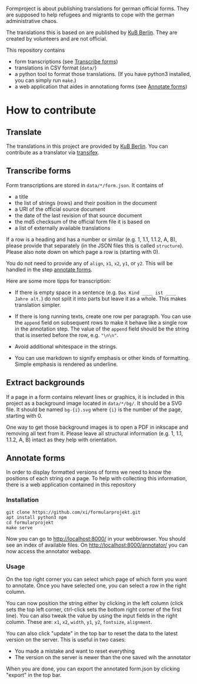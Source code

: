 Formproject is about publishing translations for german official forms. They
are supposed to help refugees and migrants to cope with the german
administrative chaos.

The translations this is based on are published by [KuB
Berlin](//www.kub-berlin.org/formularprojekt/). They are created by volunteers
and are not official.

This repository contains

-   form transcriptions (see [Transcribe forms](#transcribe-forms))
-   translations in CSV format (`data/`)
-   a python tool to format those translations. (If you have python3 installed,
    you can simply run `make`.)
-   a web application that aides in annotationg forms (see
    [Annotate forms](#annotate-forms))

# How to contribute

## Translate

The translations in this project are provided by
[KuB Berlin](//www.kub-berlin.org/). You can contribute as a translator via
[transifex](//www.transifex.com/kub/formulare/).

## Transcribe forms

Form transcriptions are stored in `data/*/form.json`. It contains of

-   a title
-   the list of strings (rows) and their position in the document
-   a URI of the official source document
-   the date of the last revision of that source document
-   the md5 checksum of the official form file it is based on
-   a list of externally available translations

If a row is a heading and has a number or similar (e.g. 1, 1.1, 1.1.2, A, B),
please provide that separately (in the JSON files this is called `structure`).
Please also note down on which page a row is (starting with 0).

You do not need to provide any of `align`, `x1`, `x2`, `y1`, or `y2`. This will
be handled in the step [annotate forms](#annotate-forms).

Here are some more tipps for transcription:

-   If there is empty space in a sentence (e.g. `Das Kind ____ ist ____ Jahre
    alt.`) do not split it into parts but leave it as a whole. This makes
    translation simpler.

-   If there is long running texts, create one row per paragraph.  You can use
    the `append` field on subsequent rows to make it behave like a single row
    in the annotation step. The value of the `append` field should be the
    string that is inserted before the row, e.g. `"\n\n"`.

-   Avoid additional whitespace in the strings.

-   You can use markdown to signify emphasis or other kinds of formatting.
    Simple emphasis is rendered as underline.

## Extract backgrounds

If a page in a form contains relevant lines or graphics, it is included in this
project as a background image located in `data/*/bg/`. It should be a SVG
file. It should be named `bg-{i}.svg` where `{i}` is the number of the page,
starting with 0.

One way to get those background images is to open a PDF in inkscape and
removing all text from it. Please leave all structural information (e.g. 1,
1.1, 1.1.2, A, B) intact as they help with orientation.

## Annotate forms

In order to display formatted versions of forms we need to know the positions
of each string on a page. To help with collecting this information, there is a
web application contained in this repository

### Installation

    git clone https://github.com/xi/formularprojekt.git
    apt install python3 npm
    cd formularprojekt
    make serve

Now you can go to <http://localhost:8000/> in your webbrowser. You should see
an index of available files.  On <http://localhost:8000/annotator/> you can now
access the annotator webapp.

### Usage

On the top right corner you can select which page of which form you want to
annotate. Once you have selected one, you can select a row in the right column.

You can now position the string either by clicking in the left column (click
sets the top left corner, ctrl-click sets the bottom right corner of the first
line). You can also tweak the value by using the input fields in the right
column. These are: `x1`, `x2`, `width`, `y1`, `y2`, `fontsize`, `alignment`.

You can also click "update" in the top bar to reset the data to the latest
version on the server. This is useful in two cases:

-   You made a mistake and want to reset everything
-   The version on the server is newer than the one saved wih the annotator

When you are done, you can export the annotated form.json by clicking "export"
in the top bar.
